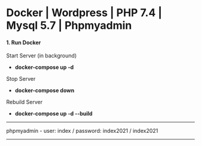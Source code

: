# Docker | Wordpress | PHP 7.4 | Mysql 5.7 | Phpmyadmin


#### 1. Run Docker

Start Server (in background)

- <b>docker-compose up -d</b>

Stop Server

- <b>docker-compose down</b>

Rebuild Server

- <b>docker-compose up -d --build</b>

---

phpmyadmin - user: index / password: index2021 / index2021

---
